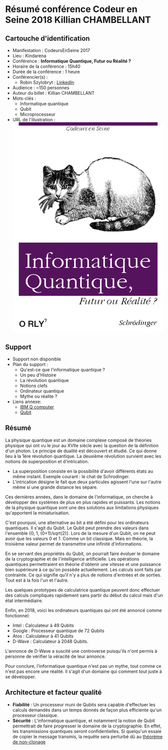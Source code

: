 # Résumé conférence Codeur en Seine 2018 Killian CHAMBELLANT

## Cartouche d'identification

 - Manifestation : CodeursEnSeine 2017
 - Lieu : Kindarena
 - Conférence : **Informatique Quantique, Futur ou Réalité ?**
 - Horaire de la conférence : 15h40
 - Durée de la conférence : 1 heure
 - Conférencier(s) :
   - Robin Szylobryt : [LinkedIn](https://www.linkedin.com/in/robin-szylobryt-02b656160/?originalSubdomain=fr)
 - Audience : ~150 personnes
 - Auteur du billet : Killian CHAMBELLANT
 - Mots-clés : 
   * Informatique quantique
   * Qubit
   * Microprocesseur
 - URL de l'illustration : ![Illustration conférence informatique quantique](cover.png)

## Support
 - Support non disponible
 - Plan du support :
   * Qu'est-ce que l'informatique quantique ?
   * Un peu d'Histoire
   * La révolution quantique
   * Notions clefs
   * Ordinateur quantique
   * Mythe ou réalite ?
 - Liens annexe:
   * [IBM Q computer](https://www.research.ibm.com/ibm-q/)
   * [Qubit](https://fr.wikipedia.org/wiki/Qubit)

## Résumé
La physique quantique est un domaine complexe composé de théories physique qui ont vu le jour au XVIIe siècle avec la question de la définition d'un photon. Le principe de dualité est découvert et étudié. Ce qui donne lieu à la 1ère révolution quantique. La deuxième révolution survient avec les notions de superposition et d'intrication. 
 * La superposition consiste en la possibilité d'avoir différents états au même instant. Exemple courant : le chat de Schrodinger.
 * L'intrication désigne le fait que deux particules agissent l'une sur l'autre même si une grande distance les sépare.
 
 Ces dernières années, dans le domaine de l'informatique, on cherche à développer des systèmes de plus en plus rapides et puissants. Les notions de la physique quantique sont une des solutions aux limitations physiques qu'apportent la miniaturisation.
 
 C'est pourquoi, une alternative au bit a été défini pour les ordinateurs quantiques. Il s'agit du Qubit. Le Qubit peut prendre des valeurs dans l'ensemble {0, 1, (0+1)/sqrt(2)}. Lors de la mesure d'un Qubit, on ne peut avoir que les valeurs 0 et 1. Comme un bit classique. Mais en théorie, la troisième valeur permet de transmettre une infinité d'informations.
 
 En se servant des propriétés du Qubit, on pourrait faire évoluer le domaine de la cryptographie et de l'intelligence artificielle. Les opérations quantiques permettraient en théorie d'obtenir une vitesse et une puissance bien supérieure à ce qu'on possède actuellement. Les calculs sont faits par contrainte. Ce qui signifie qu'il n'y a plus de notions d'entrées et de sorties. Tout est à la fois l'un et l'autre. 
 
 Les quelques prototypes de calculatrice quantique peuvent donc effectuer des calculs compliqués rapidement sans partir du début du calcul mais d'un état intermédiaire.
 
 Enfin, en 2018, voici les ordinateurs quantiques qui ont été annoncé comme fonctionnel:
  * Intel : Calculateur à 49 Qubits
  * Google : Processeur quantique de 72 Qubits
  * Atos : Calculateur à 41 Qubits
  * D-Wave : Calculateur à 2048 Qubits.
  
  L'annonce de D-Wave a suscité une controverse puisqu'ils n'ont permis à personne de vérifier la véracité de leur annonce.
 
 Pour conclure, l'informatique quantique n'est pas un mythe, tout comme ce n'est pas encore une réalité. Il s'agit d'un domaine qui comment tout juste à se développer.
 
## Architecture et facteur qualité
 * **Fiabilité** : Un processeur muni de Qubits sera capable d'effectuer les calculs demandés dans un temps donnés de façon plus efficiente qu'un processeur classique.
 * **Sécurité** : L'informatique quantique, et notamment la notion de Qubit permettrait de faire progresser le domaine de la cryptographie. En effet, les transmissions quantiques seront confidentielles. Si quelqu'un essaie de copier le message transmis, la requête sera perturbé dû au [théorème de non-clonage](https://fr.wikipedia.org/wiki/Th%C3%A9or%C3%A8me_de_non_clonage)
